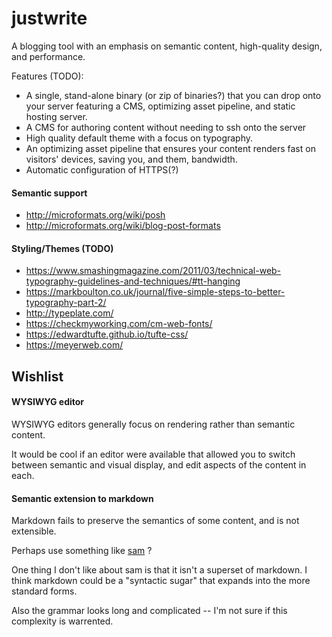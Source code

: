 # justwrite

A blogging tool with an emphasis on semantic content, high-quality design, and performance.

Features (TODO):

* A single, stand-alone binary (or zip of binaries?) that you can drop onto your server
  featuring a CMS, optimizing asset pipeline, and static hosting server.
* A CMS for authoring content without needing to ssh onto the server
* High quality default theme with a focus on typography.
* An optimizing asset pipeline that ensures your content renders fast on visitors' devices,
  saving you, and them, bandwidth.
* Automatic configuration of HTTPS(?)

#### Semantic support

* http://microformats.org/wiki/posh
* http://microformats.org/wiki/blog-post-formats

#### Styling/Themes (TODO)

* https://www.smashingmagazine.com/2011/03/technical-web-typography-guidelines-and-techniques/#tt-hanging
* https://markboulton.co.uk/journal/five-simple-steps-to-better-typography-part-2/
* http://typeplate.com/
* https://checkmyworking.com/cm-web-fonts/
* https://edwardtufte.github.io/tufte-css/
* https://meyerweb.com/


## Wishlist

#### WYSIWYG editor

WYSIWYG editors generally focus on rendering rather than semantic content.

It would be cool if an editor were available that allowed you to switch between
semantic and visual display, and edit aspects of the content in each.

#### Semantic extension to markdown

Markdown fails to preserve the semantics of some content, and is not extensible.

Perhaps use something like [sam](https://mbakeranalecta.github.io/sam/quickstart.html) ?

One thing I don't like about sam is that it isn't a superset of markdown.
I think markdown could be a "syntactic sugar" that expands into the more standard forms.

Also the grammar looks long and complicated -- I'm not sure if this complexity is warrented.
